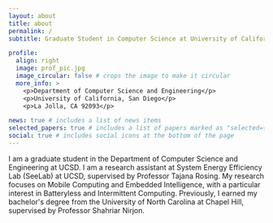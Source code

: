 ```yaml
---
layout: about
title: about
permalink: /
subtitle: Graduate Student in Computer Science at University of California, San Diego

profile:
  align: right
  image: prof_pic.jpg
  image_circular: false # crops the image to make it circular
  more_info: >
    <p>Department of Computer Science and Engineering</p>
    <p>University of California, San Diego</p>
    <p>La Jolla, CA 92093</p>

news: true # includes a list of news items
selected_papers: true # includes a list of papers marked as "selected={true}"
social: true # includes social icons at the bottom of the page
---
```


I am a graduate student in the Department of Computer Science and Engineering at UCSD. I am a research assistant at System Energy Efficiency Lab (SeeLab) at UCSD, supervised by Professor Tajana Rosing. My research focuses on Mobile Computing and Embedded Intelligence, with a particular interest in Batteryless and Intermittent Computing. Previously, I earned my bachelor's degree from the University of North Carolina at Chapel Hill, supervised by Professor Shahriar Nirjon. 
